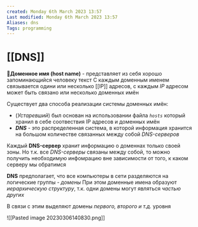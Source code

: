 ```yaml
---
created: Monday 6th March 2023 13:57
Last modified: Monday 6th March 2023 13:57
Aliases: dns
Tags: programming
---
```


# [[DNS]]

📌**Доменное имя (host name)** - представляет из себя хорошо запоминающийся человеку текст
С каждым доменным именем связывается одини или несколько [[IP]] адресов, с каждым *IP* адресом может быть связано или несколько доменных имён

Существует два способа реализации системы доменных имён:
- (*Устаревший*) был основан на использовании файла *`hosts`* который хранил в себе соотвествия IP адресов и доменных имён
- ***DNS*** - это распределенная система, в которой информация хранится на большом количестве связанных между собой *DNS-серверов*

Каждый **DNS-сервер** хранит информацию о доменнах только своей зоны. Но т.к. все *DNS-серверы* связаны между собой, то можно получить необходимую инфомрацию вне зависимости от того, к каком серверу мы обратимся

**DNS** предполагает, что все компьютеры в сети разделяются на логические группы - *домены*
При этом доменные имена образуют *иерархическую структуру*, т.к. одни домены могут являться *частью других*

В связи с этим выделяют домены *первого, второго и т.д.* уровня

![[Pasted image 20230306140830.png]]